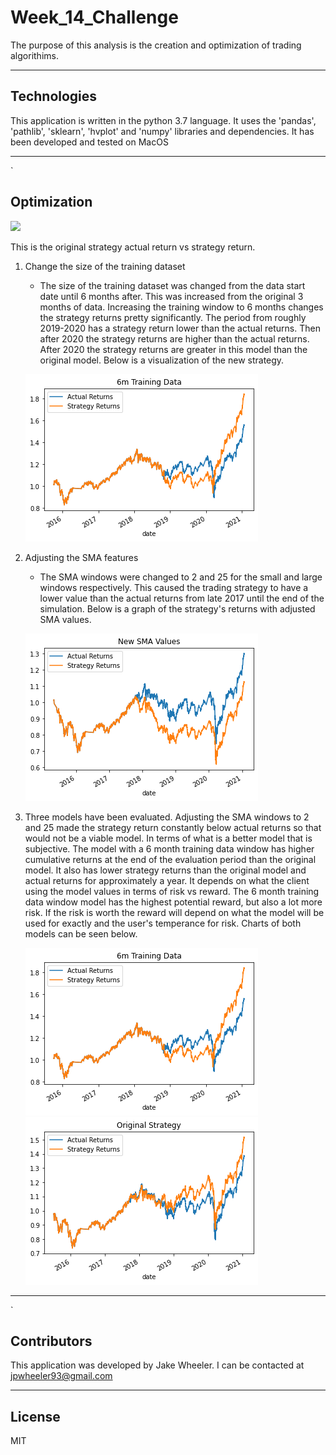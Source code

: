 # Week_14_Challenge
The purpose of this analysis is the creation and optimization of trading algorithims. 


---

## Technologies

This application is written in the python 3.7 language. It uses the 'pandas', 'pathlib', 'sklearn', 'hvplot' and 'numpy' libraries and dependencies. It has been developed and tested on MacOS


---
`
## Optimization

![](https://user-images.githubusercontent.com/106558893/190239643-99a7c8b7-d064-4981-b0bd-2b8b363a672a.png)

This is the original strategy actual return vs strategy return. 

1. Change the size of the training dataset
    - The size of the training dataset was changed from the data start date until 6 months after. This was increased from the original 3 months of data. Increasing the training window to 6 months changes the strategy returns pretty significantly. The period from roughly 2019-2020 has a strategy return lower than the actual returns. Then after 2020 the strategy returns are higher than the actual returns. After 2020 the strategy returns are greater in this model than the original model. Below is a visualization of the new strategy.

    ![](images/6m%20Training%20Data.png)

2. Adjusting the SMA features
    - The SMA windows were changed to 2 and 25 for the small and large windows respectively. This caused the trading strategy to have a lower value than the actual returns from late 2017 until the end of the simulation. Below is a graph of the strategy's returns with adjusted SMA values.

    ![](images/New%20SMA%20values.png)

3. Three models have been evaluated. Adjusting the SMA windows to 2 and 25 made the strategy return constantly below actual returns so that would not be a viable model. In terms of what is a better model that is subjective. The model with a 6 month training data window has higher cumulative returns at the end of the evaluation period than the original model. It also has lower strategy returns than the original model and actual returns for approximately a year. It depends on what the client using the model values in terms of risk vs reward. The 6 month training data window model has the highest potential reward, but also a lot more risk. If the risk is worth the reward will depend on what the model will be used for exactly and the user's temperance for risk. Charts of both models can be seen below. 

    ![](images/6m%20Training%20Data.png)
    ![](images/Original%20Strategy.png)


---
`
## Contributors

This application was developed by Jake Wheeler. I can be contacted at jpwheeler93@gmail.com


---

## License

MIT
